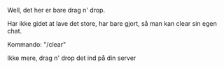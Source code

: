 Well, det her er bare drag n' drop.

Har ikke gidet at lave det store, har bare gjort, så man kan clear sin egen chat.

Kommando: "/clear"

Ikke mere, drag n' drop det ind på din server
